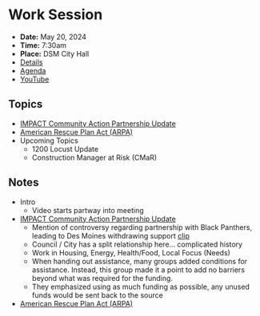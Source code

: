 # Work Session

- **Date:** May 20, 2024
- **Time:** 7:30am
- **Place:** DSM City Hall
- [Details](https://www.dsm.city/citycouncil_detail_T60_R2857.php)
- [Agenda](https://councildocs.dsm.city/agendas/2024/20240520CouncilWorkSession.pdf)
- [YouTube](https://www.youtube.com/watch?v=9qISxHcL1y4)

## Topics

- [IMPACT Community Action Partnership Update](https://www.dsm.city/document_center/City%20Clerk/Work%20Sessions/2024/IMPACT%20City%20of%20DSM%20update.pdf)
- [American Rescue Plan Act (ARPA)](https://www.dsm.city/document_center/City%20Clerk/Work%20Sessions/2024/American%20Rescue%20Plan%20Act%20(ARPA)%20update.pdf)
- Upcoming Topics
    - 1200 Locust Update
    - Construction Manager at Risk (CMaR) 

## Notes

- Intro
    - Video starts partway into meeting
- [IMPACT Community Action Partnership Update](https://www.dsm.city/document_center/City%20Clerk/Work%20Sessions/2024/IMPACT%20City%20of%20DSM%20update.pdf)
    - Mention of controversy regarding partnership with Black Panthers, leading to Des Moines withdrawing support [clip](https://youtu.be/9qISxHcL1y4?t=274)
    - Council / City has a split relationship here... complicated history
    - Work in Housing, Energy, Health/Food, Local Focus (Needs)
    - When handing out assistance, many groups added conditions for assistance. Instead, this group made it a point to add no barriers beyond what was required for the funding.
    - They emphasized using as much funding as possible, any unused funds would be sent back to the source
- [American Rescue Plan Act (ARPA)](https://www.dsm.city/document_center/City%20Clerk/Work%20Sessions/2024/American%20Rescue%20Plan%20Act%20(ARPA)%20update.pdf)

